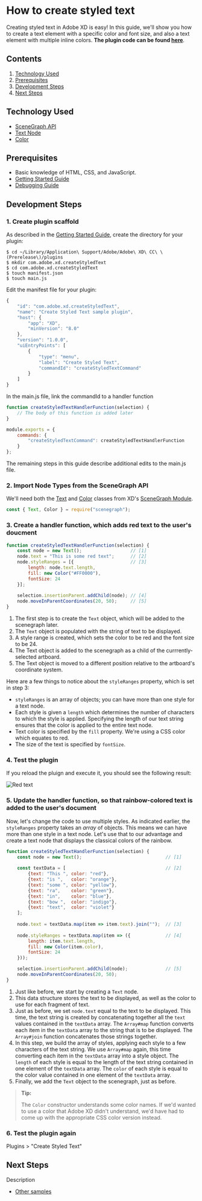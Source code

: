 # How to create styled text

Creating styled text in Adobe XD is easy! In this guide, we'll show you how to create a text element with a specific color and font size, and also a text element with multiple inline colors. **The plugin code can be found [here](https://github.com/AdobeXD/Plugin-Samples/tree/master/how-to-style-text)**.

<!-- doctoc command config: -->
<!-- $ doctoc ./readme.md --title "## Contents" --entryprefix 1. --gitlab --maxlevel 2 -->

<!-- START doctoc generated TOC please keep comment here to allow auto update -->
<!-- DON'T EDIT THIS SECTION, INSTEAD RE-RUN doctoc TO UPDATE -->
## Contents

1. [Technology Used](#technology-used)
1. [Prerequisites](#prerequisites)
1. [Development Steps](#development-steps)
1. [Next Steps](#next-steps)

<!-- END doctoc generated TOC please keep comment here to allow auto update -->

## Technology Used

- [SceneGraph API](/reference/scenegraph.md)
- [Text Node](/reference/scenegraph.md#Text)
- [Color](/reference/Color.md)

## Prerequisites
- Basic knowledge of HTML, CSS, and JavaScript.
- [Getting Started Guide](/Guides/getting-started-guide)
- [Debugging Guide](/Guides/debugging-guide)

## Development Steps

### 1.  Create plugin scaffold

As described in the [Getting Started Guide](/Guides/getting-started-guide), create the directory for your plugin:

```
$ cd ~/Library/Application\ Support/Adobe/Adobe\ XD\ CC\ \(Prerelease\)/plugins
$ mkdir com.adobe.xd.createStyledText
$ cd com.adobe.xd.createStyledText
$ touch manifest.json
$ touch main.js
``` 

Edit the manifest file for your plugin:

```js
{
    "id": "com.adobe.xd.createStyledText",
    "name": "Create Styled Text sample plugin",
    "host": {
        "app": "XD",
        "minVersion": "8.0"
    },
    "version": "1.0.0",
    "uiEntryPoints": [
        {
            "type": "menu",
            "label": "Create Styled Text",
            "commandId": "createStyledTextCommand"
        }
    ]
}
```

In the main.js file, link the commandId to a handler function

```js
function createStyledTextHandlerFunction(selection) {
    // The body of this function is added later
}

module.exports = { 
    commands: {
        "createStyledTextCommand": createStyledTextHandlerFunction
    }
};
```

The remaining steps in this guide describe additional edits to the main.js file.

### 2. Import Node Types from the SceneGraph API

We'll need both the [Text](/reference/scenegraph.md#Text) and [Color](/reference/Color.md) classes from XD's [SceneGraph Module](/reference/scenegraph.md).

```js
const { Text, Color } = require("scenegraph");
```

### 3. Create a handler function, which adds red text to the user's doucment

```js
function createStyledTextHandlerFunction(selection) {
    const node = new Text();                  // [1]
    node.text = "This is some red text";      // [2]
    node.styleRanges = [{                     // [3]
        length: node.text.length,
        fill: new Color("#FF0000"),
        fontSize: 24
    }];
    
    selection.insertionParent.addChild(node); // [4]
    node.moveInParentCoordinates(20, 50);     // [5]
}
```

1. The first step is to create the `Text` object, which will be added to the scenegraph later.
2. The `Text` object is populated with the string of text to be displayed.
3. A style range is created, which sets the color to be red and the font size to be 24.  
4. The Text object is added to the scenegraph as a child of the currrently-selected artboard.
5. The Text object is moved to a different position relative to the artboard's coordinate system.

Here are a few things to notice about the `styleRanges` property, which is set in step 3:
* `styleRanges` is an array of objects; you can have more than one style for a text node.
* Each style is given a `length` which determines the number of characters to which the style is applied. Specifying the length of our text string ensures that the color is applied to the entire text node.
* Text color is specified by the `fill` property. We're using a CSS color which equates to red.
* The size of the text is specified by `fontSize`.

### 4. Test the plugin

If you reload the pluign and execute it, you should see the following result:

![Red text](./assets/red.png)

### 5. Update the handler function, so that rainbow-colored text is added to the user's document

Now, let's change the code to use multiple styles.  As indicated earlier, the `styleRanges` property takes an _array_ of objects. This means we can have more than one style in a text node. Let's use that to our advantage and create a text node that displays the classical colors of the rainbow.

```js
function createStyledTextHandlerFunction(selection) {
    const node = new Text();                               // [1]
    
    const textData = [                                     // [2]
    	{text: "This ", color: "red"},
    	{text: "is ",   color: "orange"},
    	{text: "some ", color: "yellow"},
    	{text: "ra",    color: "green"},
    	{text: "in",    color: "blue"},
    	{text: "bow ",  color: "indigo"},
    	{text: "text",  color: "violet"}
    ];
    
    node.text = textData.map(item => item.text).join("");  // [3]
    
    node.styleRanges = textData.map(item => ({             // [4]
        length: item.text.length,
        fill: new Color(item.color),
        fontSize: 24
    }));

    selection.insertionParent.addChild(node);              // [5]
    node.moveInParentCoordinates(20, 50);
}
```

1. Just like before, we start by creating a `Text` node.
2. This data structure stores the text to be displayed, as well as the color to use for each fragment of text.
3. Just as before, we set `node.text` equal to the text to be displayed.  This time, the text string is created by concatenating together all the `text` values contained in the `textData` array. The `Array#map` function converts each item in the `textData` array to the string that is to be displayed. The `Array#join` function concatenates those strings together.
4. In this step, we build the array of styles, applying each style to a few characters of the text string.  We use `Array#map` again, this time converting each item in the `textData` array into a style object. The `length` of each style is equal to the length of the text string contained in one element of the `textData` array. The `color` of each style is equal to the color value contained in one element of the `textData` array.
5. Finally, we add the `Text` object to the scenegraph, just as before.

> **Tip:**
>
> The `Color` constructor understands some color names. If we'd wanted to use a color that Adobe XD didn't understand, we'd have had to come up with the appropriate CSS color version instead.

### 6. Test the plugin again

Plugins > "Create Styled Text"

## Next Steps

Description

- [Other samples](https://github.com/AdobeXD/Plugin-Samples)
